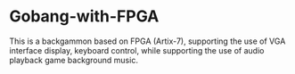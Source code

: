 # Gobang-with-FPGA
This is a backgammon based on FPGA (Artix-7), supporting the use of VGA interface display, keyboard control, while supporting the use of audio playback game background music.
